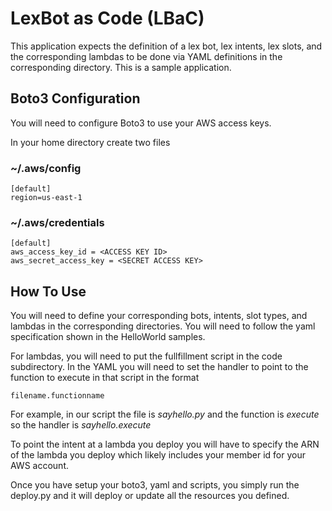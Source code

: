 # LexBot as Code (LBaC)

This application expects the definition of a lex bot, lex intents, lex slots, and the corresponding lambdas to
be done via YAML definitions in the corresponding directory. This is a sample application.


## Boto3 Configuration
You will need to configure Boto3 to use your AWS access keys.

In your home directory create two files

### ~/.aws/config
    [default]
    region=us-east-1

### ~/.aws/credentials
    [default]
    aws_access_key_id = <ACCESS KEY ID>
    aws_secret_access_key = <SECRET ACCESS KEY>


## How To Use
You will need to define your corresponding bots, intents, slot types, and lambdas in the corresponding directories.
You will need to follow the yaml specification shown in the HelloWorld samples.

For lambdas, you will need to put the fullfillment script in the code subdirectory.
In the YAML you will need to set the handler to point to the function to execute in that script in the format

    filename.functionname

For example, in our script the file is *sayhello.py* and the function is *execute* so the handler is *sayhello.execute*

To point the intent at a lambda you deploy you will have to specify the ARN of the lambda you deploy which likely
includes your member id for your AWS account.

Once you have setup your boto3, yaml and scripts, you simply run the deploy.py and it will deploy or update
all the resources you defined.